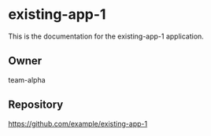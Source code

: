 # existing-app-1

This is the documentation for the existing-app-1 application.

## Owner

team-alpha

## Repository

https://github.com/example/existing-app-1